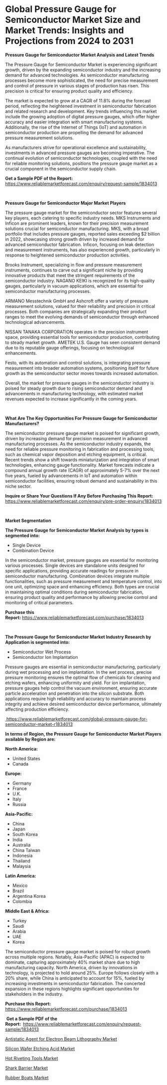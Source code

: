 <p><h1>Global Pressure Gauge for Semiconductor Market Size and Market Trends: Insights and Projections from 2024 to 2031</h1></p><p><strong>Pressure Gauge for Semiconductor Market Analysis and Latest Trends</strong></p>
<p><p>The Pressure Gauge for Semiconductor Market is experiencing significant growth, driven by the expanding semiconductor industry and the increasing demand for advanced technologies. As semiconductor manufacturing processes become more sophisticated, the need for precise measurement and control of pressure in various stages of production has risen. This precision is critical for ensuring product quality and efficiency.</p><p>The market is expected to grow at a CAGR of 11.8% during the forecast period, reflecting the heightened investment in semiconductor fabrication and related research and development. Key trends influencing this market include the growing adoption of digital pressure gauges, which offer higher accuracy and easier integration with smart manufacturing systems. Additionally, the rise of the Internet of Things (IoT) and automation in semiconductor production are propelling the demand for advanced pressure measurement solutions.</p><p>As manufacturers strive for operational excellence and sustainability, investments in advanced pressure gauges are becoming imperative. The continual evolution of semiconductor technologies, coupled with the need for reliable monitoring solutions, positions the pressure gauge market as a crucial component in the semiconductor supply chain.</p></p>
<p><strong>Get a Sample PDF of the Report:&nbsp;</strong> <a href="https://www.reliablemarketforecast.com/enquiry/request-sample/1834013?utm_campaign=1108&utm_medium=2&utm_source=Github&utm_content=ia&utm_term=17102024&utm_id=pressure-gauge-for-semiconductor">https://www.reliablemarketforecast.com/enquiry/request-sample/1834013</a></p>
<p>&nbsp;</p>
<p><strong>Pressure Gauge for Semiconductor Major Market Players</strong></p>
<p><p>The pressure gauge market for the semiconductor sector features several key players, each catering to specific industry needs. MKS Instruments and Inficon are prominent leaders, known for their precision measurement solutions crucial for semiconductor manufacturing. MKS, with a broad portfolio that includes pressure gauges, reported sales exceeding $2 billion in 2022, showcasing strong growth driven by increased demand for advanced semiconductor fabrication. Inficon, focusing on leak detection and measurement instruments, has also experienced growth, particularly in response to heightened semiconductor production activities.</p><p>Brooks Instrument, specializing in flow and pressure measurement instruments, continues to carve out a significant niche by providing innovative products that meet the stringent requirements of the semiconductor industry. NAGANO KEIKI is recognized for its high-quality gauges, particularly in vacuum applications, which are essential for semiconductor manufacturing processes.</p><p>ARMANO Messtechnik GmbH and Ashcroft offer a variety of pressure measurement solutions, valued for their reliability and precision in critical processes. Both companies are strategically expanding their product ranges to meet the evolving demands of semiconductor through enhanced technological advancements.</p><p>NISSAN TANAKA CORPORATION operates in the precision instrument space, providing essential tools for semiconductor production, contributing to steady market growth. AMETEK U.S. Gauge has seen consistent demand due to its reputable gauge offerings, focusing on technological enhancements.</p><p>Festo, with its automation and control solutions, is integrating pressure measurement into broader automation systems, positioning itself for future growth as the semiconductor sector moves towards increased automation.</p><p>Overall, the market for pressure gauges in the semiconductor industry is poised for steady growth due to rising semiconductor demand and advancements in manufacturing technology, with estimated market revenues expected to increase significantly in the coming years.</p></p>
<p>&nbsp;</p>
<p><strong>What Are The Key Opportunities For Pressure Gauge for Semiconductor Manufacturers?</strong></p>
<p><p>The semiconductor pressure gauge market is poised for significant growth, driven by increasing demand for precision measurement in advanced manufacturing processes. As the semiconductor industry expands, the need for reliable pressure monitoring in fabrication and processing tools, such as chemical vapor deposition and etching equipment, is critical. Recent trends show a shift towards miniaturization and integration of smart technologies, enhancing gauge functionality. Market forecasts indicate a compound annual growth rate (CAGR) of approximately 5-7% over the next five years, fueled by advancements in IoT and automation within semiconductor facilities, ensuring robust demand and sustainability in this niche sector.</p></p>
<p><strong>Inquire or Share Your Questions If Any Before Purchasing This Report:</strong> <a href="https://www.reliablemarketforecast.com/enquiry/pre-order-enquiry/1834013?utm_campaign=1108&utm_medium=2&utm_source=Github&utm_content=ia&utm_term=17102024&utm_id=pressure-gauge-for-semiconductor">https://www.reliablemarketforecast.com/enquiry/pre-order-enquiry/1834013</a></p>
<p>&nbsp;</p>
<p><strong>Market Segmentation</strong></p>
<p><strong>The Pressure Gauge for Semiconductor Market Analysis by types is segmented into:</strong></p>
<p><ul><li>Single Device</li><li>Combination Device</li></ul></p>
<p><p>In the semiconductor market, pressure gauges are essential for monitoring various processes. Single devices are standalone units designed for specific applications, providing accurate readings for pressure in semiconductor manufacturing. Combination devices integrate multiple functionalities, such as pressure measurement and temperature control, into one unit, optimizing space and enhancing efficiency. Both types are crucial in maintaining optimal conditions during semiconductor fabrication, ensuring product quality and performance by allowing precise control and monitoring of critical parameters.</p></p>
<p><strong>Purchase this Report:&nbsp;</strong><a href="https://www.reliablemarketforecast.com/purchase/1834013?utm_campaign=1108&utm_medium=2&utm_source=Github&utm_content=ia&utm_term=17102024&utm_id=pressure-gauge-for-semiconductor">https://www.reliablemarketforecast.com/purchase/1834013</a></p>
<p>&nbsp;</p>
<p><strong>The Pressure Gauge for Semiconductor Market Industry Research by Application is segmented into:</strong></p>
<p><ul><li>Semiconductor Wet Process</li><li>Semiconductor Ion Implantation</li></ul></p>
<p><p>Pressure gauges are essential in semiconductor manufacturing, particularly during wet processing and ion implantation. In the wet process, precise pressure monitoring ensures the optimal flow of chemicals for cleaning and etching wafers, enhancing uniformity and yield. For ion implantation, pressure gauges help control the vacuum environment, ensuring accurate particle acceleration and penetration into the silicon substrate. Both applications require high reliability and accuracy to maintain process integrity and achieve desired semiconductor device performance, ultimately affecting production efficiency.</p></p>
<p><a href="https://www.reliablemarketforecast.com/global-pressure-gauge-for-semiconductor-market-r1834013?utm_campaign=1108&utm_medium=2&utm_source=Github&utm_content=ia&utm_term=17102024&utm_id=pressure-gauge-for-semiconductor">&nbsp;https://www.reliablemarketforecast.com/global-pressure-gauge-for-semiconductor-market-r1834013</a></p>
<p><strong>In terms of Region, the Pressure Gauge for Semiconductor Market Players available by Region are:</strong></p>
<p>
    <p> <strong> North America: </strong>
        <ul>
            <li>United States</li>
            <li>Canada</li>
        </ul>
        </p> 
    <p> <strong> Europe: </strong>
        <ul>
            <li>Germany</li>
            <li>France</li>
            <li>U.K.</li>
            <li>Italy</li>
            <li>Russia</li>
        </ul>
        </p> 
    <p> <strong> Asia-Pacific: </strong>
        <ul>
            <li>China</li>
            <li>Japan</li>
            <li>South Korea</li>
            <li>India</li>
            <li>Australia</li>
            <li>China Taiwan</li>
            <li>Indonesia</li>
            <li>Thailand</li>
            <li>Malaysia</li>
        </ul>
        </p> 
    <p> <strong> Latin America: </strong>
        <ul>
            <li>Mexico</li>
            <li>Brazil</li>
            <li>Argentina Korea</li>
            <li>Colombia</li>
        </ul>
        </p> 
    <p> <strong> Middle East & Africa: </strong>
        <ul>
            <li>Turkey</li>
            <li>Saudi</li>
            <li>Arabia</li>
            <li>UAE</li>
            <li>Korea</li>
        </ul>
    </p>
    </p>
<p><p>The semiconductor pressure gauge market is poised for robust growth across multiple regions. Notably, Asia-Pacific (APAC) is expected to dominate, capturing approximately 40% market share due to high manufacturing capacity. North America, driven by innovations in technology, is projected to hold around 25%. Europe follows closely with a 20% share, while China is anticipated to account for 15%, fueled by increasing investments in semiconductor fabrication. The concerted expansion in these regions highlights significant opportunities for stakeholders in the industry.</p></p>
<p><strong>Purchase this Report: </strong><a href="https://www.reliablemarketforecast.com/purchase/1834013?utm_campaign=1108&utm_medium=2&utm_source=Github&utm_content=ia&utm_term=17102024&utm_id=pressure-gauge-for-semiconductor">https://www.reliablemarketforecast.com/purchase/1834013</a></p>
<p>&nbsp;<strong>Get a Sample PDF of the Report:&nbsp;&nbsp;</strong><a href="https://www.reliablemarketforecast.com/enquiry/request-sample/1834013?utm_campaign=1108&utm_medium=2&utm_source=Github&utm_content=ia&utm_term=17102024&utm_id=pressure-gauge-for-semiconductor">https://www.reliablemarketforecast.com/enquiry/request-sample/1834013</a></p>
<p><strong></strong></p>
<p><p><a href="https://github.com/halkoitweden3/Market-Research-Report-List-1/blob/main/antistatic-agent-for-electron-beam-lithography-market.md?utm_campaign=1108&utm_medium=2&utm_source=Github&utm_content=ia&utm_term=17102024&utm_id=pressure-gauge-for-semiconductor">Antistatic Agent for Electron Beam Lithography Market</a></p><p><a href="https://github.com/nekolalrclippo/Market-Research-Report-List-1/blob/main/silicon-wafer-etching-acid-market.md?utm_campaign=1108&utm_medium=2&utm_source=Github&utm_content=ia&utm_term=17102024&utm_id=pressure-gauge-for-semiconductor">Silicon Wafer Etching Acid Market</a></p><p><a href="https://issuu.com/reportprime-2/docs/hot-riveting-tools-market-size-2030_e7c4d34ffb8a54?utm_campaign=1108&utm_medium=2&utm_source=Github&utm_content=ia&utm_term=17102024&utm_id=pressure-gauge-for-semiconductor">Hot Riveting Tools Market</a></p><p><a href="https://www.linkedin.com/pulse/global-perspectives-shark-barrier-market-trends-challenges-awljf?utm_campaign=1108&utm_medium=2&utm_source=Github&utm_content=ia&utm_term=17102024&utm_id=pressure-gauge-for-semiconductor">Shark Barrier Market</a></p><p><a href="https://www.linkedin.com/pulse/rubber-boats-spectrum-usage-patterns-sector-evolution-2024-2031-o7yoe?utm_campaign=1108&utm_medium=2&utm_source=Github&utm_content=ia&utm_term=17102024&utm_id=pressure-gauge-for-semiconductor">Rubber Boats Market</a></p></p>